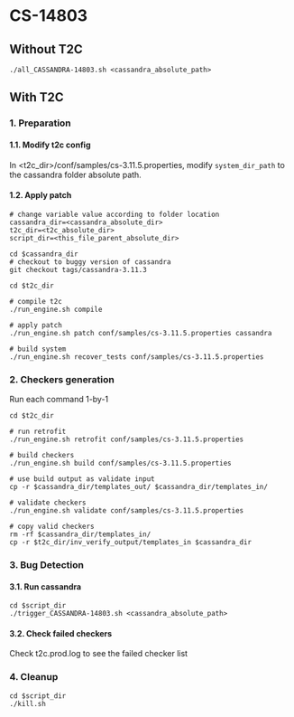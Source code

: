 # CS-14803

## Without T2C
```
./all_CASSANDRA-14803.sh <cassandra_absolute_path>
```

## With T2C
### 1. Preparation
#### 1.1. Modify t2c config
In <t2c_dir>/conf/samples/cs-3.11.5.properties, modify `system_dir_path` to the cassandra folder absolute path.

#### 1.2. Apply patch
```
# change variable value according to folder location
cassandra_dir=<cassandra_absolute_dir>
t2c_dir=<t2c_absolute_dir>
script_dir=<this_file_parent_absolute_dir>

cd $cassandra_dir
# checkout to buggy version of cassandra
git checkout tags/cassandra-3.11.3

cd $t2c_dir

# compile t2c
./run_engine.sh compile

# apply patch
./run_engine.sh patch conf/samples/cs-3.11.5.properties cassandra

# build system
./run_engine.sh recover_tests conf/samples/cs-3.11.5.properties
```
### 2. Checkers generation
Run each command 1-by-1
```
cd $t2c_dir

# run retrofit
./run_engine.sh retrofit conf/samples/cs-3.11.5.properties 

# build checkers
./run_engine.sh build conf/samples/cs-3.11.5.properties

# use build output as validate input
cp -r $cassandra_dir/templates_out/ $cassandra_dir/templates_in/

# validate checkers
./run_engine.sh validate conf/samples/cs-3.11.5.properties

# copy valid checkers
rm -rf $cassandra_dir/templates_in/
cp -r $t2c_dir/inv_verify_output/templates_in $cassandra_dir
```
### 3. Bug Detection
#### 3.1. Run cassandra
```
cd $script_dir
./trigger_CASSANDRA-14803.sh <cassandra_absolute_path>
```

#### 3.2. Check failed checkers
Check t2c.prod.log to see the failed checker list

### 4. Cleanup
```
cd $script_dir
./kill.sh
```
